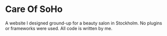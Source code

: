 # Care Of SoHo

A website I designed ground-up for a beauty salon in Stockholm. No plugins or frameworks were used. All code is written by me.
